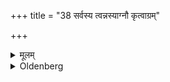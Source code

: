 +++
title = "38 सर्वस्य त्वन्नस्याग्नौ कृत्वाग्रम्"

+++

<details><summary>मूलम्</summary>

सर्वस्य त्वन्नस्याग्नौ कृत्वाग्रं ब्राह्मणाय दत्वा स्वयं कुर्यात् ३८
</details>

<details><summary>Oldenberg</summary>

Of all food he should offer (something) in the fire, and give the due portion to a Brāhmaṇa; he should do so himself.
</details>
